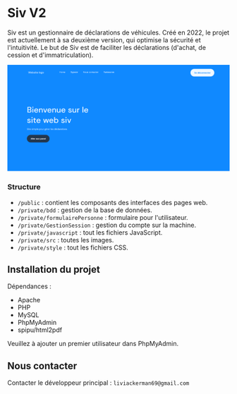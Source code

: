 # Siv V2

Siv est un gestionnaire de déclarations de véhicules. 
Créé en 2022, le projet est actuellement à sa deuxième version, qui optimise la sécurité et l'intuitivité. 
Le but de Siv est de faciliter les déclarations (d'achat, de cession et d'immatriculation).

<img src="private/src/sivV2.png">


### Structure

- ```/public``` : contient les composants des interfaces des pages web.
- ```/private/bdd``` : gestion de la base de données.
- ```/private/formulairePersonne``` : formulaire pour l'utilisateur.
- ```/private/GestionSession``` : gestion du compte sur la machine.
- ```/private/javascript``` : tout les fichiers JavaScript.
- ```/private/src``` : toutes les images.
- ```/private/style``` : tout les fichiers CSS.


## Installation du projet

Dépendances :
- Apache
- PHP
- MySQL
- PhpMyAdmin
- spipu/html2pdf

Veuillez à ajouter un premier utilisateur dans PhpMyAdmin.


## Nous contacter

Contacter le développeur principal : ```liviackerman69@gmail.com```

